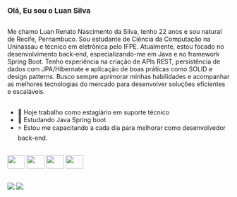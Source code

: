 ### Olá, Eu sou o Luan Silva

##

Me chamo Luan Renato Nascimento da Silva, tenho 22 anos e sou natural de Recife, Pernambuco. Sou estudante de Ciência da Computação na Uninassau e técnico em eletrônica pelo IFPE. Atualmente, estou focado no desenvolvimento back-end, especializando-me em Java e no framework Spring Boot. Tenho experiência na criação de APIs REST, persistência de dados com JPA/Hibernate e aplicação de boas práticas como SOLID e design patterns. Busco sempre aprimorar minhas habilidades e acompanhar as melhores tecnologias do mercado para desenvolver soluções eficientes e escaláveis.

##

- 🔭 Hoje trabalho como estagiário em suporte técnico
- 🌱 Estudando Java Spring boot
- ⚡ Estou me capacitando a cada dia para melhorar como desenvolvedor back-end.

<div style="display: inline_block"><br>
  <img align="center alt="Luan-Java" height="30" width="40" src="https://cdn.jsdelivr.net/gh/devicons/devicon@latest/icons/java/java-original.svg">
  <img align="center alt="Luan-Java" height="30" width="40" src="https://cdn.jsdelivr.net/gh/devicons/devicon@latest/icons/spring/spring-original.svg">
  <img align="center alt="Luan-Java" height="30" width="40" src="https://cdn.jsdelivr.net/gh/devicons/devicon@latest/icons/sqldeveloper/sqldeveloper-plain.svg">
  <img align="center alt="Luan-Java" height="30" width="40" src="https://cdn.jsdelivr.net/gh/devicons/devicon@latest/icons/git/git-original.svg">
</div>

  ##

<div>
    <a href="https://linkedin.com/in/luan-silva-764a62236" target="_blank"><img src="https://img.shields.io/badge/-LinkedIn-%230077B5?style=for-the-badge&logo=linkedin&logoColor=white" target="_blank"></a>
    <a href = "mailto:luanrenatos@hotmail.com"><img src="https://img.shields.io/badge/-Gmail-%23333?style=for-the-badge&logo=gmail&logoColor=white" target="_blank"></a>
</div>
